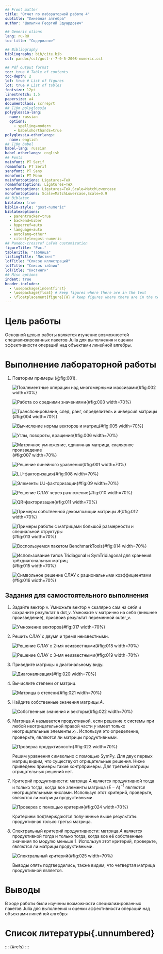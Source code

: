 ```yaml
---
## Front matter
title: "Отчет по лабораторной работе 4"
subtitle: "Линейная алгебра"
author: "Шалыгин Георгий Эдуардович"

## Generic otions
lang: ru-RU
toc-title: "Содержание"

## Bibliography
bibliography: bib/cite.bib
csl: pandoc/csl/gost-r-7-0-5-2008-numeric.csl

## Pdf output format
toc: true # Table of contents
toc-depth: 2
lof: true # List of figures
lot: true # List of tables
fontsize: 12pt
linestretch: 1.5
papersize: a4
documentclass: scrreprt
## I18n polyglossia
polyglossia-lang:
  name: russian
  options:
	- spelling=modern
	- babelshorthands=true
polyglossia-otherlangs:
  name: english
## I18n babel
babel-lang: russian
babel-otherlangs: english
## Fonts
mainfont: PT Serif
romanfont: PT Serif
sansfont: PT Sans
monofont: PT Mono
mainfontoptions: Ligatures=TeX
romanfontoptions: Ligatures=TeX
sansfontoptions: Ligatures=TeX,Scale=MatchLowercase
monofontoptions: Scale=MatchLowercase,Scale=0.9
## Biblatex
biblatex: true
biblio-style: "gost-numeric"
biblatexoptions:
  - parentracker=true
  - backend=biber
  - hyperref=auto
  - language=auto
  - autolang=other*
  - citestyle=gost-numeric
## Pandoc-crossref LaTeX customization
figureTitle: "Рис."
tableTitle: "Таблица"
listingTitle: "Листинг"
lofTitle: "Список иллюстраций"
lotTitle: "Список таблиц"
lolTitle: "Листинги"
## Misc options
indent: true
header-includes:
  - \usepackage{indentfirst}
  - \usepackage{float} # keep figures where there are in the text
  - \floatplacement{figure}{H} # keep figures where there are in the text
---
```


# Цель работы

Основной целью работы является изучение возможностей специализированных пакетов Julia для выполнения и оценки эффективности операций над объектами линейной алгебры.



# Выполнение лабораторной работы

1. Повторим примеры (@fig:001).

   ![Поэлементные операции над многомерными массивами](image\1.PNG){#fig:002 width=70%}

   ![Работа со средними значениями](image\2.PNG){#fig:003 width=70%}

   ![Транспонирование, след, ранг, определитель и инверсия матрицы](image\3.PNG){#fig:004 width=70%}

   ![Вычисление нормы векторов и матриц](image\4.PNG){#fig:005 width=70%}

   ![Углы, повороты, вращения](image\5.PNG){#fig:006 width=70%}

   ![Матричное умножение, единичная матрица, скалярное произведение](image\6.PNG){#fig:007 width=70%}

   ![Решение линейного уравнения](image\7.PNG){#fig:001 width=70%}

   ![LU-факторизация](image\8.PNG){#fig:008 width=70%}

   ![Элементы LU-факторизации](image\9.PNG){#fig:09 width=70%}

   ![Решение СЛАУ через разложение](image\10.PNG){#fig:010 width=70%}
   
   ![QR-факторизация](image\11.PNG){#fig:011 width=70%}
   
   ![Примеры собственной декомпозиции матрицы 𝐴](image\12.PNG){#fig:012 width=70%}
   
   ![Примеры работы с матрицами большой размерности и специальной структуры](image\13.PNG){#fig:013 width=70%}
   
   ![Воспользуемся пакетом BenchmarkTools](image\14.PNG){#fig:014 width=70%}
   
   ![Использование типов Tridiagonal и SymTridiagonal для хранения трёхдиагональных матриц](image\15.PNG){#fig:015 width=70%}
   
   ![Символьное решение СЛАУ с рациональными коэффициентами](image\16.PNG){#fig:016 width=70%}

## Задания для самостоятельного выполнения

1. Задайте вектор v. Умножьте вектор v скалярно сам на себя и сохраните результат в dot_v. Умножьте v матрично на себя (внешнее произведение), присвоив результат переменной outer_v.

   ![Умножение векторов](image\17.PNG){#fig:017 width=70%}

2. Решить СЛАУ с двумя и тремя неизвестными.

   ![Решение СЛАУ с 2-мя неизвестными](image\18.PNG){#fig:018 width=70%}

   ![Решение СЛАУ с 3-мя неизвестными](image\19.PNG){#fig:019 width=70%}

3. Приведите  матрицы к диагональному виду.

   ![Диагонализация](image\20.PNG){#fig:020 width=70%}

4. Вычислите степени от матриц.

   ![Матрицы в степени](image\21.PNG){#fig:021 width=70%}

5. Найдите собственные значения матрицы $A$.

   ![Собственные значения и векторы](image\22.PNG){#fig:022 width=70%}

6. Матрица $A$ называется продуктивной, если решение $x$ системы при любой неотрицательной правой части $y$ имеет только неотрицательные элементы $x_i$ . Используя это определение, проверьте, являются ли матрицы продуктивными.

   ![Проверка продуктивности](image\23.PNG){#fig:023 width=70%}

   Решим уравнения символьно с помощью SymPy. Для двух первых матриц видим, что существуют отрицательные решения. Ниже приведены примеры такие контрпримеры. Для третьей матрицы отрицательных решений нет.

7. Критерий продуктивности: матрица 𝐴 является продуктивной тогда и только тогда, когда все элементы матрица $(E-A)^{-1}$ являются неотрицательными числами. Используя этот критерий, проверьте, являются ли матрицы продуктивными.

   ![Проверка с помощью критерия](image\24.PNG){#fig:024 width=70%}

   Критерием подтверждаются полученные выше результаты: продуктивная только третья матрица.

8. Спектральный критерий продуктивности: матрица $A$ является продуктивной тогда и только тогда, когда все её собственные значения по модулю меньше 1. Используя этот критерий, проверьте, являются ли матрицы продуктивными.

   ![Спектральный критерий](image\25.PNG){#fig:025 width=70%}

   Выводы опять подтвердились, также видим, что четвертая матрица продуктивной является.

   


# Выводы

В ходе работы были  изучены возможности специализированных пакетов Julia для выполнения и оценки эффективности операций над объектами линейной алгебры

# Список литературы{.unnumbered}

::: {#refs}
:::
